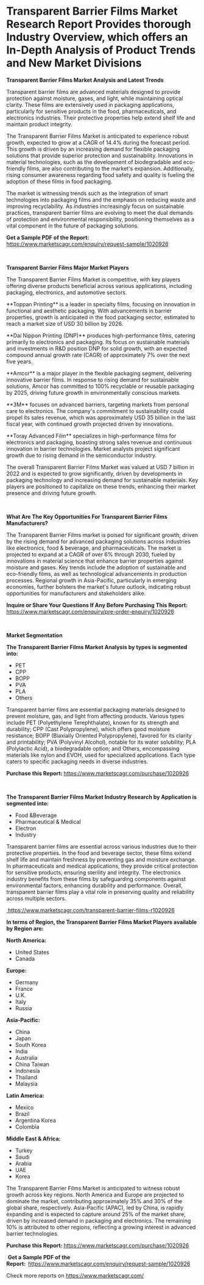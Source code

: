<p><h1>Transparent Barrier Films Market Research Report Provides thorough Industry Overview, which offers an In-Depth Analysis of Product Trends and New Market Divisions</h1></p><p><strong>Transparent Barrier Films Market Analysis and Latest Trends</strong></p>
<p><p>Transparent barrier films are advanced materials designed to provide protection against moisture, gases, and light, while maintaining optical clarity. These films are extensively used in packaging applications, particularly for sensitive products in the food, pharmaceuticals, and electronics industries. Their protective properties help extend shelf life and maintain product integrity.</p><p>The Transparent Barrier Films Market is anticipated to experience robust growth, expected to grow at a CAGR of 14.4% during the forecast period. This growth is driven by an increasing demand for flexible packaging solutions that provide superior protection and sustainability. Innovations in material technologies, such as the development of biodegradable and eco-friendly films, are also contributing to the market's expansion. Additionally, rising consumer awareness regarding food safety and quality is fueling the adoption of these films in food packaging.</p><p>The market is witnessing trends such as the integration of smart technologies into packaging films and the emphasis on reducing waste and improving recyclability. As industries increasingly focus on sustainable practices, transparent barrier films are evolving to meet the dual demands of protection and environmental responsibility, positioning themselves as a vital component in the future of packaging solutions.</p></p>
<p><strong>Get a Sample PDF of the Report:&nbsp;</strong> <a href="https://www.marketscagr.com/enquiry/request-sample/1020926?utm_campaign=3510&utm_medium=2&utm_source=Github&utm_content=ia&utm_term=02042025&utm_id=transparent-barrier-films">https://www.marketscagr.com/enquiry/request-sample/1020926</a></p>
<p>&nbsp;</p>
<p><strong>Transparent Barrier Films Major Market Players</strong></p>
<p><p>The Transparent Barrier Films Market is competitive, with key players offering diverse products beneficial across various applications, including packaging, electronics, and automotive sectors.</p><p>**Toppan Printing** is a leader in specialty films, focusing on innovation in functional and aesthetic packaging. With advancements in barrier properties, growth is anticipated in the food packaging sector, estimated to reach a market size of USD 30 billion by 2026.</p><p>**Dai Nippon Printing (DNP)** produces high-performance films, catering primarily to electronics and packaging. Its focus on sustainable materials and investments in R&D position DNP for solid growth, with an expected compound annual growth rate (CAGR) of approximately 7% over the next five years.</p><p>**Amcor** is a major player in the flexible packaging segment, delivering innovative barrier films. In response to rising demand for sustainable solutions, Amcor has committed to 100% recyclable or reusable packaging by 2025, driving future growth in environmentally conscious markets.</p><p>**3M** focuses on advanced barriers, targeting markets from personal care to electronics. The company's commitment to sustainability could propel its sales revenue, which was approximately USD 35 billion in the last fiscal year, with continued growth projected driven by innovations.</p><p>**Toray Advanced Film** specializes in high-performance films for electronics and packaging, boasting strong sales revenue and continuous innovation in barrier technologies. Market analysts project significant growth due to rising demand in the semiconductor industry.</p><p>The overall Transparent Barrier Films Market was valued at USD 7 billion in 2022 and is expected to grow significantly, driven by developments in packaging technology and increasing demand for sustainable materials. Key players are positioned to capitalize on these trends, enhancing their market presence and driving future growth.</p></p>
<p>&nbsp;</p>
<p><strong>What Are The Key Opportunities For Transparent Barrier Films Manufacturers?</strong></p>
<p><p>The Transparent Barrier Films market is poised for significant growth, driven by the rising demand for advanced packaging solutions across industries like electronics, food & beverage, and pharmaceuticals. The market is projected to expand at a CAGR of over 6% through 2030, fueled by innovations in material science that enhance barrier properties against moisture and gases. Key trends include the adoption of sustainable and eco-friendly films, as well as technological advancements in production processes. Regional growth in Asia-Pacific, particularly in emerging economies, further bolsters the market's future outlook, indicating robust opportunities for manufacturers and stakeholders alike.</p></p>
<p><strong>Inquire or Share Your Questions If Any Before Purchasing This Report:</strong> <a href="https://www.marketscagr.com/enquiry/pre-order-enquiry/1020926?utm_campaign=3510&utm_medium=2&utm_source=Github&utm_content=ia&utm_term=02042025&utm_id=transparent-barrier-films">https://www.marketscagr.com/enquiry/pre-order-enquiry/1020926</a></p>
<p>&nbsp;</p>
<p><strong>Market Segmentation</strong></p>
<p><strong>The Transparent Barrier Films Market Analysis by types is segmented into:</strong></p>
<p><ul><li>PET</li><li>CPP</li><li>BOPP</li><li>PVA</li><li>PLA</li><li>Others</li></ul></p>
<p><p>Transparent barrier films are essential packaging materials designed to prevent moisture, gas, and light from affecting products. Various types include PET (Polyethylene Terephthalate), known for its strength and durability; CPP (Cast Polypropylene), which offers good moisture resistance; BOPP (Biaxially Oriented Polypropylene), favored for its clarity and printability; PVA (Polyvinyl Alcohol), notable for its water solubility; PLA (Polylactic Acid), a biodegradable option; and Others, encompassing materials like nylon and EVOH, used for specialized applications. Each type caters to specific packaging needs in diverse industries.</p></p>
<p><strong>Purchase this Report:&nbsp;</strong><a href="https://www.marketscagr.com/purchase/1020926?utm_campaign=3510&utm_medium=2&utm_source=Github&utm_content=ia&utm_term=02042025&utm_id=transparent-barrier-films">https://www.marketscagr.com/purchase/1020926</a></p>
<p>&nbsp;</p>
<p><strong>The Transparent Barrier Films Market Industry Research by Application is segmented into:</strong></p>
<p><ul><li>Food &Beverage</li><li>Pharmaceutical & Medical</li><li>Electron</li><li>Industry</li></ul></p>
<p><p>Transparent barrier films are essential across various industries due to their protective properties. In the food and beverage sector, these films extend shelf life and maintain freshness by preventing gas and moisture exchange. In pharmaceuticals and medical applications, they provide critical protection for sensitive products, ensuring sterility and integrity. The electronics industry benefits from these films by safeguarding components against environmental factors, enhancing durability and performance. Overall, transparent barrier films play a vital role in preserving quality and reliability across multiple sectors.</p></p>
<p><a href="https://www.marketscagr.com/transparent-barrier-films-r1020926?utm_campaign=3510&utm_medium=2&utm_source=Github&utm_content=ia&utm_term=02042025&utm_id=transparent-barrier-films">&nbsp;https://www.marketscagr.com/transparent-barrier-films-r1020926</a></p>
<p><strong>In terms of Region, the Transparent Barrier Films Market Players available by Region are:</strong></p>
<p>
    <p> <strong> North America: </strong>
        <ul>
            <li>United States</li>
            <li>Canada</li>
        </ul>
        </p> 
    <p> <strong> Europe: </strong>
        <ul>
            <li>Germany</li>
            <li>France</li>
            <li>U.K.</li>
            <li>Italy</li>
            <li>Russia</li>
        </ul>
        </p> 
    <p> <strong> Asia-Pacific: </strong>
        <ul>
            <li>China</li>
            <li>Japan</li>
            <li>South Korea</li>
            <li>India</li>
            <li>Australia</li>
            <li>China Taiwan</li>
            <li>Indonesia</li>
            <li>Thailand</li>
            <li>Malaysia</li>
        </ul>
        </p> 
    <p> <strong> Latin America: </strong>
        <ul>
            <li>Mexico</li>
            <li>Brazil</li>
            <li>Argentina Korea</li>
            <li>Colombia</li>
        </ul>
        </p> 
    <p> <strong> Middle East & Africa: </strong>
        <ul>
            <li>Turkey</li>
            <li>Saudi</li>
            <li>Arabia</li>
            <li>UAE</li>
            <li>Korea</li>
        </ul>
    </p>
    </p>
<p><p>The Transparent Barrier Films Market is anticipated to witness robust growth across key regions. North America and Europe are projected to dominate the market, contributing approximately 35% and 30% of the global share, respectively. Asia-Pacific (APAC), led by China, is rapidly expanding and is expected to capture around 25% of the market share, driven by increased demand in packaging and electronics. The remaining 10% is attributed to other regions, reflecting a growing interest in advanced barrier technologies.</p></p>
<p><strong>Purchase this Report: </strong><a href="https://www.marketscagr.com/purchase/1020926?utm_campaign=3510&utm_medium=2&utm_source=Github&utm_content=ia&utm_term=02042025&utm_id=transparent-barrier-films">https://www.marketscagr.com/purchase/1020926</a></p>
<p>&nbsp;<strong>Get a Sample PDF of the Report:&nbsp;&nbsp;</strong><a href="https://www.marketscagr.com/enquiry/request-sample/1020926?utm_campaign=3510&utm_medium=2&utm_source=Github&utm_content=ia&utm_term=02042025&utm_id=transparent-barrier-films">https://www.marketscagr.com/enquiry/request-sample/1020926</a></p>
<p><strong></strong></p>
<p>Check more reports on <a href="https://www.marketscagr.com/?utm_campaign=3510&utm_medium=2&utm_source=Github&utm_content=ia&utm_term=02042025&utm_id=transparent-barrier-films">https://www.marketscagr.com/</a></p>